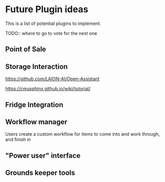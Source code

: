 # Future Plugin ideas

This is a list of potential plugins to implement.

TODO:: where to go to vote for the next one

## Point of Sale

## Storage Interaction

https://github.com/LAION-AI/Open-Assistant

https://cmusphinx.github.io/wiki/tutorial/

## Fridge Integration

## Workflow manager

Users create a custom workflow for items to come into and work through, and finish in

## "Power user" interface

## Grounds keeper tools